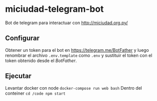 # miciudad-telegram-bot
Bot de telegram para interactuar con http://miciudad.org.py/

## Configurar
Obtener un token para el bot en https://telegram.me/BotFather y luego renombrar el archivo `.env.template` como `.env` y sustituir el token con el token obtenido desde el *BotFather*.

## Ejecutar 
Levantar docker con node
`docker-compose run web bash`
Dentro del conteiner
`cd /code
npm start`
